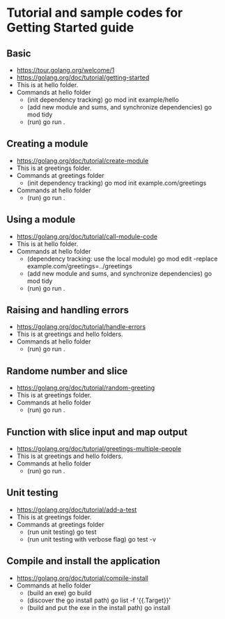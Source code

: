 # Tutorial and sample codes for Getting Started guide

## Basic

- https://tour.golang.org/welcome/1
- https://golang.org/doc/tutorial/getting-started
- This is at hello folder.
- Commands at hello folder
   - (init dependency tracking) go mod init example/hello
   - (add new module and sums, and synchronize dependencies) go mod tidy
   - (run) go run .

## Creating a module

- https://golang.org/doc/tutorial/create-module
- This is at greetings folder.
- Commands at greetings folder
   - (init dependency tracking) go mod init example.com/greetings
- Commands at hello folder
   - (run) go run .

## Using a module

- https://golang.org/doc/tutorial/call-module-code
- This is at hello folder.
- Commands at hello folder
   - (dependency tracking: use the local module) go mod edit -replace example.com/greetings=../greetings
   - (add new module and sums, and synchronize dependencies) go mod tidy
   - (run) go run .

## Raising and handling errors

- https://golang.org/doc/tutorial/handle-errors
- This is at greetings and hello folders.
- Commands at hello folder
   - (run) go run .

## Randome number and slice

- https://golang.org/doc/tutorial/random-greeting
- This is at greetings folder.
- Commands at hello folder
   - (run) go run .

## Function with slice input and map output

- https://golang.org/doc/tutorial/greetings-multiple-people
- This is at greetings and hello folders.
- Commands at hello folder
   - (run) go run .

## Unit testing

- https://golang.org/doc/tutorial/add-a-test
- This is at greetings folder.
- Commands at greetings folder
   - (run unit testing) go test
   - (run unit testing with verbose flag) go test -v

## Compile and install the application

- https://golang.org/doc/tutorial/compile-install
- Commands at hello folder
   - (build an exe) go build
   - (discover the go install path) go list -f '{{.Target}}'
   - (build and put the exe in the install path) go install
